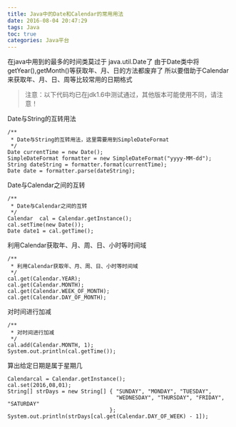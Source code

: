 ```yaml
---
title: Java中的Date和Calendar的常用用法
date: 2016-08-04 20:47:29
tags: Java
toc: true
categories: Java平台
---
```



在java中用到的最多的时间类莫过于 java.util.Date了
由于Date类中将getYear(),getMonth()等获取年、月、日的方法都废弃了
所以要借助于Calendar来获取年、月、日、周等比较常用的日期格式


> 注意：以下代码均已在jdk1.6中测试通过，其他版本可能使用不同，请注意！

Date与String的互转用法

```
/**
 * Date与String的互转用法，这里需要用到SimpleDateFormat
 */
Date currentTime = new Date();
SimpleDateFormat formatter = new SimpleDateFormat("yyyy-MM-dd");
String dateString = formatter.format(currentTime);
Date date = formatter.parse(dateString);
```

<!--more-->

Date与Calendar之间的互转

```
/**
 * Date与Calendar之间的互转
 */
Calendar  cal = Calendar.getInstance();
cal.setTime(new Date());
Date date1 = cal.getTime();
```

利用Calendar获取年、月、周、日、小时等时间域

```
/**
 * 利用Calendar获取年、月、周、日、小时等时间域
 */
cal.get(Calendar.YEAR);
cal.get(Calendar.MONTH);
cal.get(Calendar.WEEK_OF_MONTH);
cal.get(Calendar.DAY_OF_MONTH);
```

对时间进行加减

```
/**
 * 对时间进行加减
 */
cal.add(Calendar.MONTH, 1);
System.out.println(cal.getTime());
```

算出给定日期是属于星期几

```
Calendarcal = Calendar.getInstance();
cal.set(2016,08,01);
String[] strDays = new String[] { "SUNDAY", "MONDAY", "TUESDAY",
                                  "WEDNESDAY", "THURSDAY", "FRIDAY", "SATURDAY"
                                };
System.out.println(strDays[cal.get(Calendar.DAY_OF_WEEK) - 1]);
